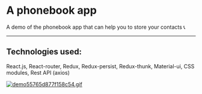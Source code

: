 # A phonebook app

A demo of the phonebook app that can help you to store your contacts :telephone_receiver: 

- - - -

## Technologies used: 

React.js, React-router, Redux, Redux-persist, Redux-thunk, Material-ui, CSS modules, Rest API (axios)  

[![demo55765d877f158c54.gif](https://s10.gifyu.com/images/demo55765d877f158c54.gif)](https://gifyu.com/image/SbF2y)


